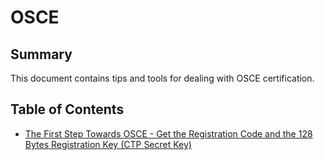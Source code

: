 # OSCE

## Summary

This document contains tips and tools for dealing with OSCE certification.

## Table of Contents

* [The First Step Towards OSCE - Get the Registration Code and the 128 Bytes Registration Key (CTP Secret Key)](https://github.com/ptsec/OSCE/blob/master/Dynamic-Analysis-Secret-Key.txt)



